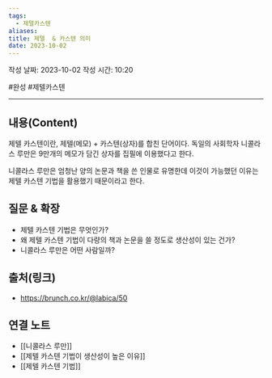 ```yaml
---
tags:
  - 제텔카스텐
aliases: 
title: 제텔  & 카스텐 의미
date: 2023-10-02
---
```

작성 날짜: 2023-10-02
작성 시간: 10:20

#완성 #제텔카스텐

----

## 내용(Content)

제텔 카스텐이란, 제텔(메모) + 카스텐(상자)를 합친 단어이다. 
독일의 사회학자 니콜라스 루만은 9만개의 메모가 담긴 상자를 집필에 이용했다고 한다.

니콜라스 루만은 엄청난 양의 논문과 책을 쓴 인물로 유명한데 이것이 가능했던 이유는 제텔 카스텐 기법을 활용했기 때문이라고 한다.

## 질문 & 확장

- 제텔 카스텐 기법은 무엇인가?
- 왜 제텔 카스텐 기법이 다량의 책과 논문을 쓸 정도로 생산성이 있는 건가?
- 니콜라스 루만은 어떤 사람일까?

## 출처(링크)

- https://brunch.co.kr/@labica/50

## 연결 노트

- [[니콜라스 루만]]
- [[제텔 카스텐 기법이 생산성이 높은 이유]]
- [[제텔 카스텐 기법]]



